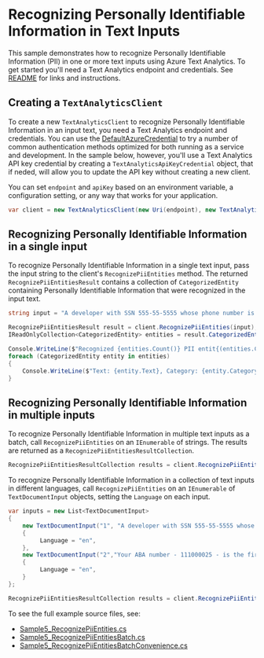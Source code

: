 # Recognizing Personally Identifiable Information in Text Inputs
This sample demonstrates how to recognize Personally Identifiable Information (PII) in one or more text inputs using Azure Text Analytics.  To get started you'll need a Text Analytics endpoint and credentials.  See [README](../README.md) for links and instructions.

## Creating a `TextAnalyticsClient`

To create a new `TextAnalyticsClient` to recognize Personally Identifiable Information in an input text, you need a Text Analytics endpoint and credentials.  You can use the [DefaultAzureCredential][DefaultAzureCredential] to try a number of common authentication methods optimized for both running as a service and development.  In the sample below, however, you'll use a Text Analytics API key credential by creating a `TextAnalyticsApiKeyCredential` object, that if neded, will allow you to update the API key without creating a new client.

You can set `endpoint` and `apiKey` based on an environment variable, a configuration setting, or any way that works for your application.

```C# Snippet:TextAnalyticsSample5CreateClient
var client = new TextAnalyticsClient(new Uri(endpoint), new TextAnalyticsApiKeyCredential(apiKey));
```

## Recognizing Personally Identifiable Information in a single input

To recognize Personally Identifiable Information in a single text input, pass the input string to the client's `RecognizePiiEntities` method.  The returned `RecognizePiiEntitiesResult` contains a collection of `CategorizedEntity` containing Personally Identifiable Information that were recognized in the input text.

```C# Snippet:RecognizePiiEntities
string input = "A developer with SSN 555-55-5555 whose phone number is 555-555-5555 is building tools with our APIs.";

RecognizePiiEntitiesResult result = client.RecognizePiiEntities(input);
IReadOnlyCollection<CategorizedEntity> entities = result.CategorizedEntities;

Console.WriteLine($"Recognized {entities.Count()} PII entit{(entities.Count() > 1 ? "ies" : "y")}:");
foreach (CategorizedEntity entity in entities)
{
    Console.WriteLine($"Text: {entity.Text}, Category: {entity.Category}, SubCategory: {entity.SubCategory}, Score: {entity.Score}, Offset: {entity.Offset}, Length: {entity.Length}");
}
```

## Recognizing Personally Identifiable Information in multiple inputs

To recognize Personally Identifiable Information in multiple text inputs as a batch, call `RecognizePiiEntities` on an `IEnumerable` of strings.  The results are returned as a `RecognizePiiEntitiesResultCollection`.

```C# Snippet:TextAnalyticsSample5RecognizePiiEntitiesConvenience
RecognizePiiEntitiesResultCollection results = client.RecognizePiiEntitiesBatch(inputs);
```

To recognize Personally Identifiable Information in a collection of text inputs in different languages, call `RecognizePiiEntities` on an `IEnumerable` of `TextDocumentInput` objects, setting the `Language` on each input.

```C# Snippet:TextAnalyticsSample5RecognizePiiEntitiesBatch
var inputs = new List<TextDocumentInput>
{
    new TextDocumentInput("1", "A developer with SSN 555-55-5555 whose phone number is 555-555-5555 is building tools with our APIs.")
    {
         Language = "en",
    },
    new TextDocumentInput("2","Your ABA number - 111000025 - is the first 9 digits in the lower left hand corner of your personal check.")
    {
         Language = "en",
    }
};

RecognizePiiEntitiesResultCollection results = client.RecognizePiiEntitiesBatch(inputs, new TextAnalyticsRequestOptions { IncludeStatistics = true });
```

To see the full example source files, see:

* [Sample5_RecognizePiiEntities.cs](../tests/samples/Sample5_RecognizePiiEntities.cs)
* [Sample5_RecognizePiiEntitiesBatch.cs](../tests/samples/Sample5_RecognizePiiEntitiesBatch.cs)
* [Sample5_RecognizePiiEntitiesBatchConvenience.cs](../tests/samples/Sample5_RecognizePiiEntitiesBatchConvenience.cs)

[DefaultAzureCredential]: ../../../identity/Azure.Identity/README.md